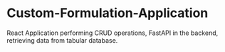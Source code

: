 # Custom-Formulation-Application
React Application performing CRUD operations, FastAPI in the backend, retrieving data from tabular database.
